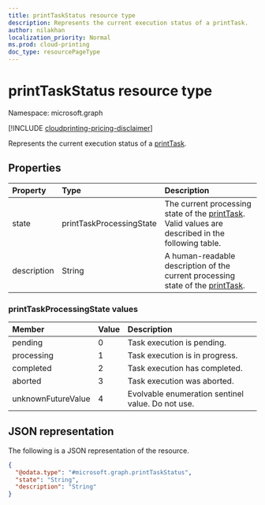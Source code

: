 ```yaml
---
title: printTaskStatus resource type
description: Represents the current execution status of a printTask.
author: nilakhan
localization_priority: Normal
ms.prod: cloud-printing
doc_type: resourcePageType
---
```


# printTaskStatus resource type

Namespace: microsoft.graph

[!INCLUDE [cloudprinting-pricing-disclaimer](../../includes/cloudprinting-pricing-disclaimer.md)]

Represents the current execution status of a [printTask](printtask.md). 

## Properties
|Property|Type|Description|
|:---|:---|:---|
|state|printTaskProcessingState|The current processing state of the [printTask](printtask.md). Valid values are described in the following table.|
|description|String|A human-readable description of the current processing state of the [printTask](printtask.md).|

### printTaskProcessingState values

|Member|Value|Description|
|:---|:---|:---|
|pending|0|Task execution is pending.|
|processing|1|Task execution is in progress.|
|completed|2|Task execution has completed.|
|aborted|3|Task execution was aborted.|
|unknownFutureValue|4|Evolvable enumeration sentinel value. Do not use.|

## JSON representation
The following is a JSON representation of the resource.
<!-- {
  "blockType": "resource",
  "@odata.type": "microsoft.graph.printTaskStatus"
}
-->
``` json
{
  "@odata.type": "#microsoft.graph.printTaskStatus",
  "state": "String",
  "description": "String"
}
```

